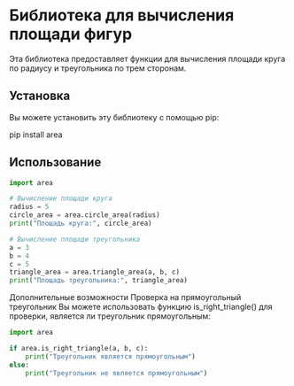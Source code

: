 # Библиотека для вычисления площади фигур

Эта библиотека предоставляет функции для вычисления площади круга по радиусу и треугольника по трем сторонам.

## Установка

Вы можете установить эту библиотеку с помощью pip:

pip install area


## Использование

```python
import area

# Вычисление площади круга
radius = 5
circle_area = area.circle_area(radius)
print("Площадь круга:", circle_area)

# Вычисление площади треугольника
a = 3
b = 4
c = 5
triangle_area = area.triangle_area(a, b, c)
print("Площадь треугольника:", triangle_area)
```

Дополнительные возможности
Проверка на прямоугольный треугольник
Вы можете использовать функцию is_right_triangle() для проверки, является ли треугольник прямоугольным:

```python
import area

if area.is_right_triangle(a, b, c):
    print("Треугольник является прямоугольным")
else:
    print("Треугольник не является прямоугольным")
```
